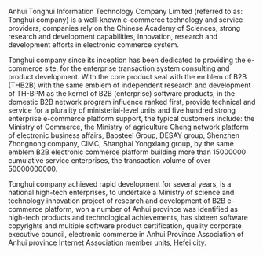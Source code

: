 Anhui Tonghui Information Technology Company Limited (referred to as: Tonghui company) is a well-known e-commerce technology and service providers, companies rely on the Chinese Academy of Sciences, strong research and development capabilities, innovation, research and development efforts in electronic commerce system.

Tonghui company since its inception has been dedicated to providing the e-commerce site, for the enterprise transaction system consulting and product development. With the core product seal with the emblem of B2B (THB2B) with the same emblem of independent research and development of TH-BPM as the kernel of B2B (enterprise) software products, in the domestic B2B network program influence ranked first, provide technical and service for a plurality of ministerial-level units and five hundred strong enterprise e-commerce platform support, the typical customers include: the Ministry of Commerce, the Ministry of agriculture Cheng network platform of electronic business affairs, Baosteel Group, DESAY group, Shenzhen Zhongnong company, CIMC, Shanghai Yongxiang group, by the same emblem B2B electronic commerce platform building more than 15000000 cumulative service enterprises, the transaction volume of over 50000000000.

Tonghui company achieved rapid development for several years, is a national high-tech enterprises, to undertake a Ministry of science and technology innovation project of research and development of B2B e-commerce platform, won a number of Anhui province was identified as high-tech products and technological achievements, has sixteen software copyrights and multiple software product certification, quality corporate executive council, electronic commerce in Anhui Province Association of Anhui province Internet Association member units, Hefei city.